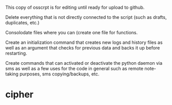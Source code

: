 

This copy of osscrpt is for editing until ready for upload to github. 

Delete everything that is not directly connected to the script (such as drafts, duplicates, etc.)

Consolodate files where you can (create one file for functions.

Create an initialization command that creates new logs and history files as well as an argument that checks for previous data and backs it up before restarting.

Create commands that can activated or deactivate the python daemon via sms as well as a few uses for the code in general such as remote note-taking purposes, sms copying/backups, etc.


# cipher

